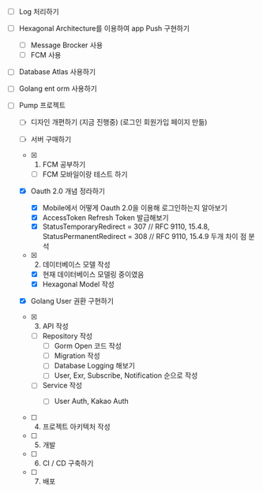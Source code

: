 - [ ] Log 처리하기 
- [ ] Hexagonal Architecture를 이용하여 app Push 구현하기
	- [ ] Message Brocker 사용
	- [ ] FCM 사용  
- [ ] Database Atlas 사용하기
- [ ] Golang ent orm 사용하기 



- [ ] Pump 프로젝트
	- [ ] 디자인 개편하기 (지금 진행중) (로그인 회원가입 페이지 만듦)
	- [ ] 서버 구매하기 

	- [x] 1. FCM 공부하기 
		- [ ] FCM 모바일이랑 테스트 하기 
	- [x] Oauth 2.0 개념 정라하기
		- [x] Mobile에서 어떻게 Oauth 2.0을 이용해 로그인하는지 알아보기
		- [x] AccessToken Refresh Token 발급해보기 
		- [x] StatusTemporaryRedirect = 307 // RFC 9110, 15.4.8, StatusPermanentRedirect = 308 // RFC 9110, 15.4.9 두개 차이 점 분석 
	- [x] 2. 데이터베이스 모델 작성 
		- [x] 현재 데이터베이스 모델링 중이였음 
		- [x] Hexagonal Model 작성 

    - [x] Golang User 권환 구현하기 
	- [x] 3. API 작성
		- [ ] Repository 작성 
			- [ ] Gorm Open 코드 작성
			- [ ] Migration 작성 
			- [ ] Database Logging 해보기 
			- [ ] User, Exr, Subscribe, Notification 순으로 작성
		- [ ] Service 작성
			- [ ]  User Auth, Kakao Auth
		

		

	- [ ] 4. 프로젝트 아키텍처 작성 
	- [ ] 5. 개발
	- [ ] 6. CI / CD 구축하기
	- [ ] 7. 배포 